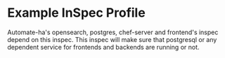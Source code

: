 # Example InSpec Profile

Automate-ha's opensearch, postgres, chef-server and frontend's inspec depend on this inspec. This inspec will make sure that postgresql or any dependent service for frontends and backends are running or not.
